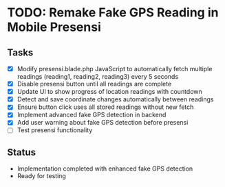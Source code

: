 # TODO: Remake Fake GPS Reading in Mobile Presensi

## Tasks
- [x] Modify presensi.blade.php JavaScript to automatically fetch multiple readings (reading1, reading2, reading3) every 5 seconds
- [x] Disable presensi button until all readings are complete
- [x] Update UI to show progress of location readings with countdown
- [x] Detect and save coordinate changes automatically between readings
- [x] Ensure button click uses all stored readings without new fetch
- [x] Implement advanced fake GPS detection in backend
- [x] Add user warning about fake GPS detection before presensi
- [ ] Test presensi functionality

## Status
- Implementation completed with enhanced fake GPS detection
- Ready for testing
